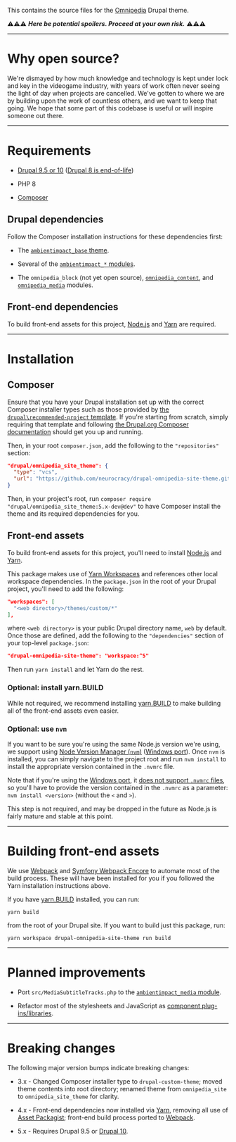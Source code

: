 This contains the source files for the [Omnipedia](https://omnipedia.app/)
Drupal theme.

⚠️⚠️⚠️ ***Here be potential spoilers. Proceed at your own risk.*** ⚠️⚠️⚠️

----

# Why open source?

We're dismayed by how much knowledge and technology is kept under lock and key
in the videogame industry, with years of work often never seeing the light of
day when projects are cancelled. We've gotten to where we are by building upon
the work of countless others, and we want to keep that going. We hope that some
part of this codebase is useful or will inspire someone out there.

----

# Requirements

* [Drupal 9.5 or 10](https://www.drupal.org/download) ([Drupal 8 is end-of-life](https://www.drupal.org/psa-2021-11-30))

* PHP 8

* [Composer](https://getcomposer.org/)

## Drupal dependencies

Follow the Composer installation instructions for these dependencies first:

* The [`ambientimpact_base` theme](https://github.com/Ambient-Impact/drupal-ambientimpact-base).

* Several of the [`ambientimpact_*` modules](https://github.com/Ambient-Impact/drupal-modules).

* The `omnipedia_block` (not yet open source), [`omnipedia_content`](https://github.com/neurocracy/drupal-omnipedia-content), and [`omnipedia_media`](https://github.com/neurocracy/drupal-omnipedia-media) modules.

## Front-end dependencies

To build front-end assets for this project, [Node.js](https://nodejs.org/) and
[Yarn](https://yarnpkg.com/) are required.

----

# Installation

## Composer

Ensure that you have your Drupal installation set up with the correct Composer
installer types such as those provided by [the `drupal\recommended-project`
template](https://www.drupal.org/docs/develop/using-composer/starting-a-site-using-drupal-composer-project-templates#s-drupalrecommended-project).
If you're starting from scratch, simply requiring that template and following
[the Drupal.org Composer
documentation](https://www.drupal.org/docs/develop/using-composer/starting-a-site-using-drupal-composer-project-templates)
should get you up and running.

Then, in your root `composer.json`, add the following to the `"repositories"`
section:

```json
"drupal/omnipedia_site_theme": {
  "type": "vcs",
  "url": "https://github.com/neurocracy/drupal-omnipedia-site-theme.git"
}
```

Then, in your project's root, run `composer require
"drupal/omnipedia_site_theme:5.x-dev@dev"` to have Composer install the theme
and its required dependencies for you.

## Front-end assets

To build front-end assets for this project, you'll need to install
[Node.js](https://nodejs.org/) and [Yarn](https://yarnpkg.com/).

This package makes use of [Yarn
Workspaces](https://yarnpkg.com/features/workspaces) and references other local
workspace dependencies. In the `package.json` in the root of your Drupal
project, you'll need to add the following:

```json
"workspaces": [
  "<web directory>/themes/custom/*"
],
```

where `<web directory>` is your public Drupal directory name, `web` by default.
Once those are defined, add the following to the `"dependencies"` section of
your top-level `package.json`:

```json
"drupal-omnipedia-site-theme": "workspace:^5"
```

Then run `yarn install` and let Yarn do the rest.

### Optional: install yarn.BUILD

While not required, we recommend installing [yarn.BUILD](https://yarn.build/) to
make building all of the front-end assets even easier.

### Optional: use `nvm`

If you want to be sure you're using the same Node.js version we're using, we
support using [Node Version Manager (`nvm`)](https://github.com/nvm-sh/nvm)
([Windows port](https://github.com/coreybutler/nvm-windows)). Once `nvm` is
installed, you can simply navigate to the project root and run `nvm install` to
install the appropriate version contained in the `.nvmrc` file.

Note that if you're using the [Windows
port](https://github.com/coreybutler/nvm-windows), it [does not support `.nvmrc`
files](https://github.com/coreybutler/nvm-windows/wiki/Common-Issues#why-isnt-nvmrc-supported-why-arent-some-nvm-for-macoslinux-features-supported),
so you'll have to provide the version contained in the `.nvmrc` as a parameter:
`nvm install <version>` (without the `<` and `>`).

This step is not required, and may be dropped in the future as Node.js is fairly
mature and stable at this point.

----

# Building front-end assets

We use [Webpack](https://webpack.js.org/) and [Symfony Webpack
Encore](https://symfony.com/doc/current/frontend.html) to automate most of the
build process. These will have been installed for you if you followed the Yarn
installation instructions above.

If you have [yarn.BUILD](https://yarn.build/) installed, you can run:

```
yarn build
```

from the root of your Drupal site. If you want to build just this package, run:

```
yarn workspace drupal-omnipedia-site-theme run build
```

-----------------

# Planned improvements

* Port `src/MediaSubtitleTracks.php` to the [`ambientimpact_media` module](https://github.com/Ambient-Impact/drupal-modules).

* Refactor most of the stylesheets and JavaScript as [component plug-ins/libraries](https://github.com/Ambient-Impact/drupal-modules/blob/4.x/component_explainer.md).

-----------------

# Breaking changes

The following major version bumps indicate breaking changes:

* 3.x - Changed Composer installer type to `drupal-custom-theme`; moved theme contents into root directory; renamed theme from `omnipedia_site` to `omnipedia_site_theme` for clarity.

* 4.x - Front-end dependencies now installed via [Yarn](https://yarnpkg.com/), removing all use of [Asset Packagist](https://asset-packagist.org/); front-end build process ported to [Webpack](https://webpack.js.org/).

* 5.x - Requires Drupal 9.5 or [Drupal 10](https://www.drupal.org/project/drupal/releases/10.0.0).

